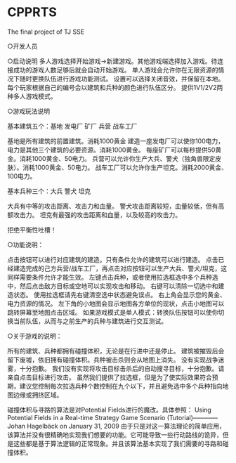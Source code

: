# CPPRTS
The final project of TJ SSE

○开发人员



○启动说明
多人游戏选择开始游戏→新建游戏。其他游戏端选择加入游戏。待连接成功的游戏人数足够后就会自动开始游戏。
单人游戏会允许你在无限资源的情况下随时更换队伍进行游戏功能测试。
设置可以选择关闭音效，并保留在本地。
每个玩家根据自己的编号会以建筑和兵种的颜色进行队伍区分。
提供1V1/2V2两种多人游戏模式。


○游戏玩法说明

基本建筑五个：基地 发电厂 矿厂 兵营 战车工厂

基地是所有建筑的前置建筑。消耗1000黄金
建造一座发电厂可以使你100电力，电力是其他三个建筑的必要资源。消耗1000黄金。
每座矿厂可以每秒提供50黄金。消耗1000黄金、50电力。
兵营可以允许你生产大兵、警犬（独角兽限定皮肤）。消耗1000黄金、50电力。
战车工厂可以允许你生产坦克。消耗2000黄金、100电力。

基本兵种三个：大兵 警犬 坦克

大兵有中等的攻击距离、攻击力和血量。
警犬攻击距离较短，血量较低，但有高额攻击力。
坦克有最强的攻击距离和血量，以及较高的攻击力。

拒绝平衡性吐槽！

○功能说明：

点击按钮可以进行对应建筑的建造。只有条件允许的建筑可以进行建造。
点击已经建造完成的己方兵营/战车工厂，再点击对应按钮可以生产大兵、警犬/坦克，这同样需要条件允许才能生效。
左键点击兵种，或者使用拉选框选中多个兵种选中，然后点击敌方目标或空地可以实现攻击和移动。
右键可以清除一切选中和建造状态。
使用拉选框请先右键清空选中状态避免误点。
右上角会显示您的黄金、电力资源的情况。
左下角的小地图会显示地图各方单位的现状，点击小地图可以跳转屏幕至地图点击区域。
如果游戏模式是单人模式：转换队伍按钮可以使你切换当前队伍，从而与之前生产的兵种与建筑进行交互测试。

○关于游戏的说明：

所有的建筑、兵种都拥有碰撞体积，无论是在行进中还是停止。
建筑被摧毁后会留下废墟，依旧拥有碰撞体积。兵种被击杀则会从地图上消失。
没有实现战争迷雾，十分抱歉。
我们没有实现将攻击目标击杀后的自动搜寻目标，十分抱歉。请亲自点击目标进行攻击。
虽然我们提供了拉选框，但是为了使实际效果符合预期，建议您控制每次拉选兵种个数控制在九个以下，并且避免选中多个兵种指向地图边缘或拥挤区域。

碰撞体积与寻路的算法是对Potential Fields进行的魔改。具体参照：
Using Potential Fields in a Real-time Strategy Game Scenario (Tutorial)————Johan Hagelbäck on January 31, 2009
由于只是对这一算法理论的简单应用，该算法并没有很精确地实现我们想要的功能。它可能导致一些行动路线的诡异，但是这些都是基于算法逻辑的正常现象。并且该算法基本实现了我们需要的寻路和碰撞体积。

